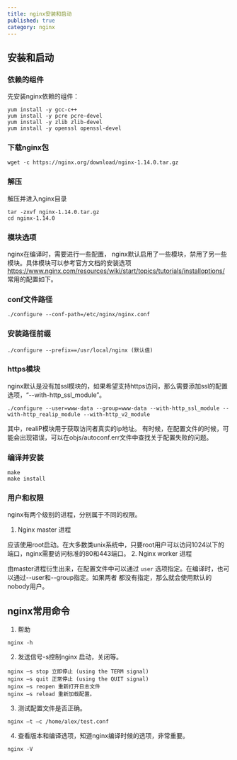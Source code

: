 ```yaml
---
title: nginx安装和启动
published: true
category: nginx
---
```



## 安装和启动
### 依赖的组件
先安装nginx依赖的组件：
```
yum install -y gcc-c++ 
yum install -y pcre pcre-devel  
yum install -y zlib zlib-devel 
yum install -y openssl openssl-devel 
```

### 下载nginx包
```
wget -c https://nginx.org/download/nginx-1.14.0.tar.gz
```

### 解压
解压并进入nginx目录
```
tar -zxvf nginx-1.14.0.tar.gz
cd nginx-1.14.0
```

### 模块选项
nginx在编译时，需要进行一些配置，
nginx默认启用了一些模块，禁用了另一些模块。具体模块可以参考官方文档的安装选项
https://www.nginx.com/resources/wiki/start/topics/tutorials/installoptions/
常用的配置如下。
### conf文件路径
```
./configure --conf-path=/etc/nginx/nginx.conf
```
### 安装路径前缀
```
./configure --prefix==/usr/local/nginx (默认值)
```

### https模块
nginx默认是没有加ssl模块的，如果希望支持https访问，那么需要添加ssl的配置选项，“--with-http_ssl_module”。
```
./configure --user=www-data --group=www-data --with-http_ssl_module --with-http_realip_module --with-http_v2_module
```
其中，realiP模块用于获取访问者真实的ip地址。
有时候，在配置文件的时候，可能会出现错误，可以在objs/autoconf.err文件中查找关于配置失败的问题。

### 编译并安装	
```
make
make install
```

### 用户和权限
nginx有两个级别的进程，分别属于不同的权限。
1. Nginx master 进程

应该使用root启动。在大多数类unix系统中，只要root用户可以访问1024以下的端口，nginx需要访问标准的80和443端口。
2. Nginx worker 进程

由master进程衍生出来，在配置文件中可以通过 `user` 选项指定。在编译时，也可以通过--user和--group指定。如果两者
都没有指定，那么就会使用默认的nobody用户。

## nginx常用命令
1. 帮助
```
nginx -h
```
2. 发送信号-s控制nginx 启动，关闭等。
```
nginx –s stop 立即停止 (using the TERM signal)
nginx –s quit 正常停止 (using the QUIT signal)
nginx –s reopen 重新打开日志文件
nginx –s reload 重新加载配置。
```

3. 测试配置文件是否正确。
```
nginx –t –c /home/alex/test.conf
```
4. 查看版本和编译选项，知道nginx编译时候的选项，非常重要。
```
nginx -V
```












